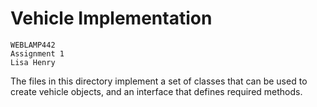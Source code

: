 Vehicle Implementation
======================

    WEBLAMP442
    Assignment 1
    Lisa Henry

The files in this directory implement a set of classes that can be used 
to create vehicle objects, and an interface that defines required methods.

